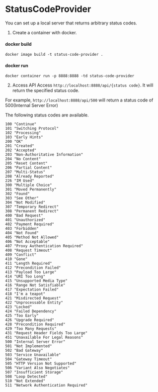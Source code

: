 # StatusCodeProvider

You can set up a local server that returns arbitrary status codes.

1. Create a container with docker.

#### docker build
```
docker image build -t status-code-provider .
```

#### docker run
```
docker container run -p 8888:8888 -td status-code-provider
```

2. Access API
Access `http://localhost:8888/api/{status code}`.
It will return the specified status code.

For example, `http://localhost:8888/api/500` will return a status code of 500(Internal Server Error)

The following status codes are available.

```
100 "Continue"
101 "Switching Protocol"
102 "Processing"
103 "Early Hints"
200 "OK"
201 "Created"
202 "Accepted"
203 "Non-Authoritative Information"
204 "No Content"
205 "Reset Content"
206 "Partial Content"
207 "Multi-Status"
208 "Already Reported"
226 "IM Used"
300 "Multiple Choice"
301 "Moved Permanently"
302 "Found"
303 "See Other"
304 "Not Modified"
307 "Temporary Redirect"
308 "Permanent Redirect"
400 "Bad Request"
401 "Unauthorized"
402 "Payment Required"
403 "Forbidden"
404 "Not Found"
405 "Method Not Allowed"
406 "Not Acceptable"
407 "Proxy Authentication Required"
408 "Request Timeout"
409 "Conflict"
410 "Gone"
411 "Length Required"
412 "Precondition Failed"
413 "Payload Too Large"
414 "URI Too Long"
415 "Unsupported Media Type"
416 "Range Not Satisfiable"
417 "Expectation Failed"
418 "I'm a teapot"
421 "Misdirected Request"
422 "Unprocessable Entity"
423 "Locked"
424 "Failed Dependency"
425 "Too Early"
426 "Upgrade Required"
428 "Precondition Required"
429 "Too Many Requests"
431 "Request Header Fields Too Large"
451 "Unavailable For Legal Reasons"
500 "Internal Server Error"
501 "Not Implemented"
502 "Bad Gateway"
503 "Service Unavailable"
504 "Gateway Timeout"
505 "HTTP Version Not Supported"
506 "Variant Also Negotiates"
507 "Insufficient Storage"
508 "Loop Detected"
510 "Not Extended"
511 "Network Authentication Required"
```